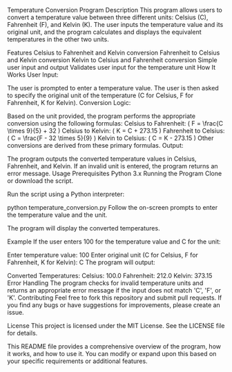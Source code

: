 Temperature Conversion Program
Description
This program allows users to convert a temperature value between three different units: Celsius (C), Fahrenheit (F), and Kelvin (K). The user inputs the temperature value and its original unit, and the program calculates and displays the equivalent temperatures in the other two units.

Features
Celsius to Fahrenheit and Kelvin conversion
Fahrenheit to Celsius and Kelvin conversion
Kelvin to Celsius and Fahrenheit conversion
Simple user input and output
Validates user input for the temperature unit
How It Works
User Input:

The user is prompted to enter a temperature value.
The user is then asked to specify the original unit of the temperature (C for Celsius, F for Fahrenheit, K for Kelvin).
Conversion Logic:

Based on the unit provided, the program performs the appropriate conversion using the following formulas:
Celsius to Fahrenheit: ( F = \frac{C \times 9}{5} + 32 )
Celsius to Kelvin: ( K = C + 273.15 )
Fahrenheit to Celsius: ( C = \frac{F - 32 \times 5}{9} )
Kelvin to Celsius: ( C = K - 273.15 )
Other conversions are derived from these primary formulas.
Output:

The program outputs the converted temperature values in Celsius, Fahrenheit, and Kelvin.
If an invalid unit is entered, the program returns an error message.
Usage
Prerequisites
Python 3.x
Running the Program
Clone or download the script.

Run the script using a Python interpreter:

python temperature_conversion.py
Follow the on-screen prompts to enter the temperature value and the unit.

The program will display the converted temperatures.

Example
If the user enters 100 for the temperature value and C for the unit:

Enter temperature value: 100
Enter original unit (C for Celsius, F for Fahrenheit, K for Kelvin): C
The program will output:

Converted Temperatures:
Celsius: 100.0
Fahrenheit: 212.0
Kelvin: 373.15
Error Handling
The program checks for invalid temperature units and returns an appropriate error message if the input does not match 'C', 'F', or 'K'.
Contributing
Feel free to fork this repository and submit pull requests. If you find any bugs or have suggestions for improvements, please create an issue.

License
This project is licensed under the MIT License. See the LICENSE file for details.

This README file provides a comprehensive overview of the program, how it works, and how to use it. You can modify or expand upon this based on your specific requirements or additional features.
